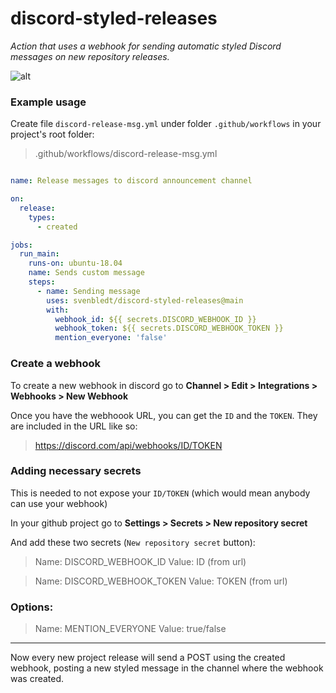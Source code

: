 # discord-styled-releases
*Action that uses a webhook for sending automatic styled Discord messages on new repository releases.*


![alt](https://i.imgur.com/jwo6XsD.png)

### Example usage

Create file `discord-release-msg.yml` under folder `.github/workflows` in your project's root folder:
>.github/workflows/discord-release-msg.yml

```yml

name: Release messages to discord announcement channel

on: 
  release:
    types:
      - created

jobs:
  run_main:
    runs-on: ubuntu-18.04
    name: Sends custom message
    steps:
      - name: Sending message
        uses: svenbledt/discord-styled-releases@main
        with:
          webhook_id: ${{ secrets.DISCORD_WEBHOOK_ID }}
          webhook_token: ${{ secrets.DISCORD_WEBHOOK_TOKEN }}
          mention_everyone: 'false'
```

### Create a webhook

To create a new webhook in discord go to **Channel > Edit > Integrations > Webhooks > New Webhook**

Once you have the webhoook URL, you can get the `ID` and the `TOKEN`. They are included in the URL like so:

> https://discord.com/api/webhooks/ID/TOKEN


### Adding necessary secrets

This is needed to not expose your `ID/TOKEN` (which would mean anybody can use your webhook)

In your github project go to **Settings > Secrets > New repository secret**

And add these two secrets (`New repository secret` button):


>Name: DISCORD_WEBHOOK_ID
Value: ID (from url)

>Name: DISCORD_WEBHOOK_TOKEN
Value: TOKEN (from url)

### Options:

>Name: MENTION_EVERYONE
Value: true/false

---

Now every new project release will send a POST using the created webhook, posting a new styled message in the channel where the webhook was created.



